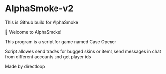 # AlphaSmoke-v2
This is Github build for AlphaSmoke 


🚀 Welcome to AlphaSmoke!


This program is a script for game named Case Opener


Script allowes send trades for bugged skins or items,send messages in chat from different accounts and get player ids



Made by directloop
